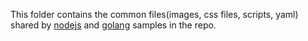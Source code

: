 This folder contains the common files(images, css files, scripts, yaml) shared by [nodejs](../nodejs) and [golang](../golang) samples in the repo.